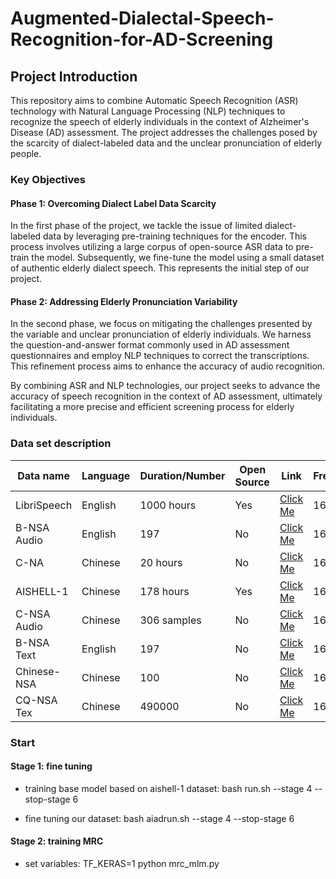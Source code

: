 # Augmented-Dialectal-Speech-Recognition-for-AD-Screening
## Project Introduction

This repository aims to combine Automatic Speech Recognition (ASR) technology with Natural Language Processing (NLP) techniques to recognize the speech of elderly individuals in the context of Alzheimer's Disease (AD) assessment. The project addresses the challenges posed by the scarcity of dialect-labeled data and the unclear pronunciation of elderly people.

### Key Objectives

#### Phase 1: Overcoming Dialect Label Data Scarcity
In the first phase of the project, we tackle the issue of limited dialect-labeled data by leveraging pre-training techniques for the encoder. This process involves utilizing a large corpus of open-source ASR data to pre-train the model. Subsequently, we fine-tune the model using a small dataset of authentic elderly dialect speech. This represents the initial step of our project.

#### Phase 2: Addressing Elderly Pronunciation Variability
In the second phase, we focus on mitigating the challenges presented by the variable and unclear pronunciation of elderly individuals. We harness the question-and-answer format commonly used in AD assessment questionnaires and employ NLP techniques to correct the transcriptions. This refinement process aims to enhance the accuracy of audio recognition.

By combining ASR and NLP technologies, our project seeks to advance the accuracy of speech recognition in the context of AD assessment, ultimately facilitating a more precise and efficient screening process for elderly individuals.

### Data set description

| Data name | Language | Duration/Number | Open Source | Link | Frequency |
|----------|----------|----------|----------|----------|----------|
| LibriSpeech | English | 1000 hours | Yes | [Click Me](https://www.openslr.org/12) | 16k |
| B-NSA Audio | English | 197 | No | [Click Me](https://drive.google.com/drive/folders/1cOpW4RbWA4Qm5BqpvaXG11S1XtvbwgE2) | 16k |
| C-NA | Chinese | 20 hours | No | [Click Me](https://drive.google.com/drive/folders/1wkcJF8DuLq7nHhc6rhU8enA5qQKbfQWXm) | 16k |
| AISHELL-1  | Chinese | 178 hours | Yes | [Click Me](https://www.openslr.org/33/) | 16k |
| C-NSA Audio | Chinese | 306 samples | No | [Click Me](https://drive.google.com/drive/folders/1MEo6OL5VP6DhsJrhrvvYMP7ebiFf7jw4) | 16k |
| B-NSA Text  | English | 197 | No | [Click Me](https://drive.google.com/drive/folders/1bj7YnU64LOfZYCkrCSd-rSfVmyJWNlgF) | 16k |
| Chinese-NSA | Chinese | 100 | No | [Click Me](https://drive.google.com/drive/folders/1vVbvaSkAw7ITi8Y0VB5_7E5mzAIQhnIl) | 16k |
| CQ-NSA Tex | Chinese | 490000 | No | [Click Me](https://drive.google.com/drive/folders/16z5a4VhYN3zj48Q0K46vp_RgvkOJZ7Uk) | 16k |


### Start

#### Stage 1: fine tuning 


* training base model based on aishell-1 dataset: bash run.sh --stage 4 --stop-stage 6

* fine tuning our dataset: bash aiadrun.sh  --stage 4 --stop-stage 6


#### Stage 2: training MRC


* set variables: TF_KERAS=1 python mrc_mlm.py




